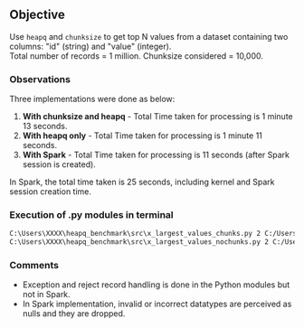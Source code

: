 ## Objective
Use `heapq` and `chunksize` to get top N values from a dataset containing two columns: "id" (string) and "value" (integer).  
Total number of records = 1 million. Chunksize considered = 10,000.

### Observations
Three implementations were done as below:
1. **With chunksize and heapq** - Total Time taken for processing is 1 minute 13 seconds.
2. **With heapq only** - Total Time taken for processing is 1 minute 11 seconds.
3. **With Spark** - Total Time taken for processing is 11 seconds (after Spark session is created).

In Spark, the total time taken is 25 seconds, including kernel and Spark session creation time.

### Execution of .py modules in terminal
```bash
C:\Users\XXXX\heapq_benchmark\src\x_largest_values_chunks.py 2 C:/Users/XXXX/data/heapq_benchmark/test_data.txt
C:\Users\XXXX\heapq_benchmark\src\x_largest_values_nochunks.py 2 C:/Users/XXXX/data/heapq_benchmark/test_data.txt

```
### Comments
- Exception and reject record handling is done in the Python modules but not in Spark.
- In Spark implementation, invalid or incorrect datatypes are perceived as nulls and they are dropped.


